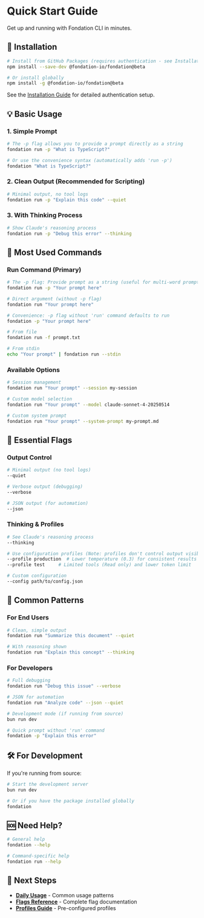 # Quick Start Guide

Get up and running with Fondation CLI in minutes.

## 🚀 **Installation**

```bash
# Install from GitHub Packages (requires authentication - see Installation Guide)
npm install --save-dev @fondation-io/fondation@beta

# Or install globally
npm install -g @fondation-io/fondation@beta
```

See the [Installation Guide](./installation.md) for detailed authentication setup.

## 💡 **Basic Usage**

### **1. Simple Prompt**
```bash
# The -p flag allows you to provide a prompt directly as a string
fondation run -p "What is TypeScript?"

# Or use the convenience syntax (automatically adds 'run -p')
fondation "What is TypeScript?"
```

### **2. Clean Output (Recommended for Scripting)**
```bash
# Minimal output, no tool logs
fondation run -p "Explain this code" --quiet
```

### **3. With Thinking Process**
```bash
# Show Claude's reasoning process
fondation run -p "Debug this error" --thinking
```

## 🎯 **Most Used Commands**

### **Run Command** (Primary)
```bash
# The -p flag: Provide prompt as a string (useful for multi-word prompts)
fondation run -p "Your prompt here"

# Direct argument (without -p flag)
fondation run "Your prompt here"

# Convenience: -p flag without 'run' command defaults to run
fondation -p "Your prompt here"

# From file
fondation run -f prompt.txt

# From stdin
echo "Your prompt" | fondation run --stdin
```

### **Available Options**
```bash
# Session management
fondation run "Your prompt" --session my-session

# Custom model selection
fondation run "Your prompt" --model claude-sonnet-4-20250514

# Custom system prompt
fondation run "Your prompt" --system-prompt my-prompt.md
```

## 🔧 **Essential Flags**

### **Output Control**
```bash
# Minimal output (no tool logs)
--quiet

# Verbose output (debugging)
--verbose

# JSON output (for automation)
--json
```

### **Thinking & Profiles**
```bash
# See Claude's reasoning process
--thinking

# Use configuration profiles (Note: profiles don't control output visibility)
--profile production  # Lower temperature (0.3) for consistent results
--profile test     # Limited tools (Read only) and lower token limit

# Custom configuration
--config path/to/config.json
```

## 📝 **Common Patterns**

### **For End Users**
```bash
# Clean, simple output
fondation run "Summarize this document" --quiet

# With reasoning shown
fondation run "Explain this concept" --thinking
```

### **For Developers**
```bash
# Full debugging
fondation run "Debug this issue" --verbose

# JSON for automation
fondation run "Analyze code" --json --quiet

# Development mode (if running from source)
bun run dev

# Quick prompt without 'run' command
fondation -p "Explain this error"
```

## 🛠️ **For Development**

If you're running from source:

```bash
# Start the development server
bun run dev

# Or if you have the package installed globally
fondation
```

## 🆘 **Need Help?**

```bash
# General help
fondation --help

# Command-specific help
fondation run --help
```

## 📖 **Next Steps**

- [**Daily Usage**](daily-usage.md) - Common usage patterns
- [**Flags Reference**](flags-reference.md) - Complete flag documentation
- [**Profiles Guide**](profiles-guide.md) - Pre-configured profiles
